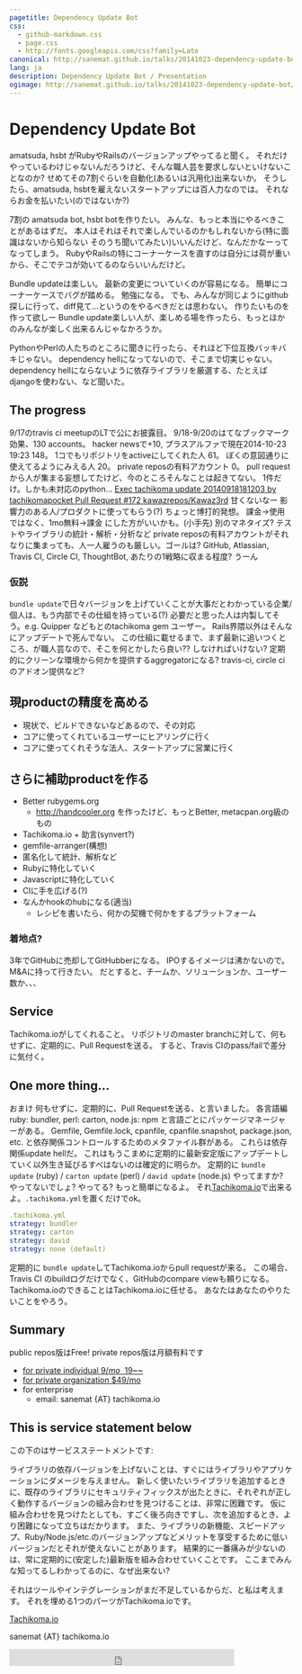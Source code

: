 ```yaml
---
pagetitle: Dependency Update Bot
css:
  - github-markdown.css
  - page.css
  - http://fonts.googleapis.com/css?family=Lato
canonical: http://sanemat.github.io/talks/20141023-dependency-update-bot/
lang: ja
description: Dependency Update Bot / Presentation
ogimage: http://sanemat.github.io/talks/20141023-dependency-update-bot/interval-pull-requests.gif
---
```

<script type="text/javascript">
  window.analytics=window.analytics||[],window.analytics.methods=["identify","group","track","page","pageview","alias","ready","on","once","off","trackLink","trackForm","trackClick","trackSubmit"],window.analytics.factory=function(t){return function(){var a=Array.prototype.slice.call(arguments);return a.unshift(t),window.analytics.push(a),window.analytics}};for(var i=0;i<window.analytics.methods.length;i++){var key=window.analytics.methods[i];window.analytics[key]=window.analytics.factory(key)}window.analytics.load=function(t){if(!document.getElementById("analytics-js")){var a=document.createElement("script");a.type="text/javascript",a.id="analytics-js",a.async=!0,a.src=("https:"===document.location.protocol?"https://":"http://")+"cdn.segment.io/analytics.js/v1/"+t+"/analytics.min.js";var n=document.getElementsByTagName("script")[0];n.parentNode.insertBefore(a,n)}},window.analytics.SNIPPET_VERSION="2.0.9",
  window.analytics.load("ig7q6np7c1");
  window.analytics.page();
</script>

# Dependency Update Bot

amatsuda, hsbt がRubyやRailsのバージョンアップやってると聞く。
それだけやっているわけじゃないんだろうけど、そんな職人芸を要求しないといけないことなのか?
せめてその7割ぐらいを自動化(あるいは汎用化)出来ないか。
そうしたら、amatsuda, hsbtを雇えないスタートアップには百人力なのでは。
それならお金を払いたい(のではないか?)

7割の amatsuda bot, hsbt botを作りたい。
みんな、もっと本当にやるべきことがあるはずだ。
本人はそれはそれで楽しんでいるのかもしれないから(特に面識はないから知らない そのうち聞いてみたい)いいんだけど、なんだかなーってなってしまう。
RubyやRailsの特にコーナーケースを直すのは自分には荷が重いから、そこでテコが効いてるのならいいんだけど。

Bundle updateは楽しい。
最新の変更についていくのが容易になる。
簡単にコーナーケースでバグが踏める。
勉強になる。
でも、みんなが同じようにgithub探しに行って、diff見て…というのをやるべきだとは思わない。
作りたいものを作って欲しー
Bundle update楽しい人が、楽しめる場を作ったら、もっとほかのみんなが楽しく出来るんじゃなかろうか。

PythonやPerlの人たちのところに聞きに行ったら、それほど下位互換バッキバキじゃない。
dependency hellになってないので、そこまで切実じゃない。
dependency hellにならないように依存ライブラリを厳選する、たとえばdjangoを使わない、など聞いた。

## The progress

9/17のtravis ci meetupのLTで公にお披露目。
9/18-9/20のはてなブックマーク効果、130 accounts。
hacker newsで+10, プラスアルファで現在2014-10-23 19:23 148。
1コでもリポジトリをactiveにしてくれた人 61。
ぼくの意図通りに使えてるようにみえる人 20。
private reposの有料アカウント 0。
pull requestから人が集まる妄想してたけど、今のところそんなことは起きてない。
1件だけ。しかも未対応のpython… [Exec tachikoma update 20140918181203 by tachikomapocket Pull Request #172 kawazrepos/Kawaz3rd](https://github.com/kawazrepos/Kawaz3rd/pull/172)
甘くないなー
影響力のある人/プロダクトに使ってもらう(?) ちょっと博打的発想。
課金->使用ではなく、1mo無料->課金 にした方がいいかも。(小手先)
別のマネタイズ? テストやライブラリの統計・解析・分析など
private reposの有料アカウントがそれなりに集まっても、人一人雇うのも厳しい。ゴールは?
GitHub, Atlassian, Travis CI, Circle CI, ThoughtBot, あたりの1戦略に収まる程度? うーん

### 仮説

`bundle update`で日々バージョンを上げていくことが大事だとわかっている企業/個人は、もう内部でその仕組を持っている(?)
必要だと思った人は内製してそう。e.g. Quipper などもとのtachikoma gem ユーザー。
Rails界隈以外はそんなにアップデートで死んでない。
この仕組に載せるまで、まず最新に追いつくところ、が職人芸なので、そこを何とかしたら良い?? しなければいけない?
定期的にクリーンな環境から何かを提供するaggregatorになる? travis-ci, circle ciのアドオン提供など?


## 現productの精度を高める

- 現状で、ビルドできないなどあるので、その対応
- コアに使ってくれているユーザーにヒアリングに行く
- コアに使ってくれそうな法人、スタートアップに営業に行く

## さらに補助productを作る

- Better rubygems.org
     - http://handcooler.org を作ったけど、もっとBetter, metacpan.org級のもの
- Tachikoma.io + 助言(synvert?)
- gemfile-arranger(構想)
- 匿名化して統計、解析など
- Rubyに特化していく
- Javascriptに特化していく
- CIに手を広げる(?)
- なんかhookのhubになる(適当)
   - レシピを書いたら、何かの契機で何かをするプラットフォーム

### 着地点?

3年でGitHubに売却してGitHubberになる。
IPOするイメージは沸かないので。M&Aに持って行きたい。
だとすると、チームか、ソリューションか、ユーザー数か、、、

## Service

Tachikoma.ioがしてくれること。
リポジトリのmaster branchに対して、何もせずに、定期的に、Pull Requestを送る。
すると、Travis CIのpass/failで差分に気付く。

## One more thing...

おまけ
何もせずに、定期的に、Pull Requestを送る、と言いました。
各言語編
ruby: bundler, perl: carton, node.js: npm と言語ごとにパッケージマネージャーがある。
Gemfile, Gemfile.lock, cpanfile, cpanfile.snapshot, package.json, etc. と依存関係コントロールするためのメタファイル群がある。
これらは依存関係update hellだ。
これはもうこまめに定期的に最新安定版にアップデートしていく以外生き延びるすべはないのは確定的に明らか。
定期的に `bundle update` (ruby) / `carton update` (perl) / `david update` (node.js)
やってますか? やってないでしょ? やってる? もっと簡単になるよ。
それ[Tachikoma.io][tachikoma-io]で出来るよ。`.tachikoma.yml`を置くだけでok。

```yaml
.tachikoma.yml
strategy: bundler
strategy: carton
strategy: david
strategy: none (default)
```

定期的に `bundle update`してTachikoma.ioからpull requestが来る。
この場合、Travis CI のbuildログだけでなく、GitHubのcompare viewも頼りになる。
Tachikoma.ioのできることはTachikoma.ioに任せる。
あなたはあなたのやりたいことをやろう。

## Summary

public repos版はFree!
private repos版は月額有料です

- [for private individual $9/mo ~~$19~~](https://gumroad.com/l/JwtkV/travisci)
- [for private organization $49/mo](https://gumroad.com/l/oDPx)
- for enterprise
    - email: sanemat {AT} tachikoma.io

## This is service statement below

この下のはサービスステートメントです:

ライブラリの依存バージョンを上げないことは、すぐにはライブラリやアプリケーションにダメージを与えません。
新しく使いたいライブラリを追加するときに、既存のライブラリにセキュリティフィックスが出たときに、それぞれが正しく動作するバージョンの組み合わせを見つけることは、非常に困難です。
仮に組み合わせを見つけたとしても、すごく後ろ向きですし、次を追加するとき、より困難になって立ちはだかります。
また、ライブラリの新機能、スピードアップ、Ruby/Node.js/etc.のバージョンアップなどメリットを享受するために低いバージョンだとそれが使えないことがあります。
結果的に一番痛みが少ないのは、常に定期的に(安定した)最新版を組み合わせていくことです。
ここまでみんな知ってるしわかってるのに、なぜ出来ない?

それはツールやインテグレーションがまだ不足しているからだ、と私は考えます。
それを埋める1つのパーツがTachikoma.ioです。

[Tachikoma.io][tachikoma-io]

sanemat {AT} tachikoma.io

<iframe src="http://expando.github.io/add/?u=http%3A%2F%2Fsanemat.github.io%2Ftalks%2F20141023-dependency-update-bot%2F&t=Dependency%20Update%20Bot" frameborder=0 frametransparency=1 scrolling=no height=30 width=400>
</iframe>

[tachikoma-io]:http://tachikoma.io/?utm_source=talk&utm_medium=slide&utm_campaign=20141023-dependency-update-bot
